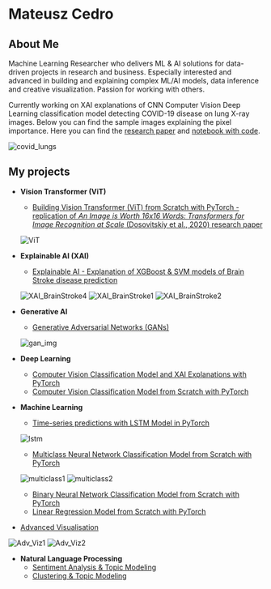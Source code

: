 # Mateusz Cedro
## About Me
Machine  Learning Researcher who delivers ML & AI solutions for data-driven projects in research and business. Especially interested and advanced in building and explaining complex ML/AI models, data inference and creative visualization. Passion for working with others.

Currently working on XAI explanations of CNN Computer Vision Deep Learning classification model detecting COVID-19 disease on lung X-ray images. Below you can find the sample images explaining the pixel importance. Here you can find the [research paper](https://github.com/mateuszcedro/mateuszcedro/blob/main/Explainable%20AI/Beyond%20the%20Black%20Box%20Do%20More%20Complex%20Models%20Provide%20Superior%20XAI.pdf) and [notebook with code](https://github.com/mateuszcedro/mateuszcedro/blob/main/Deep%20Learning%20in%20PyTorch/XAI-ResNet50-notebook.ipynb).

![covid_lungs](https://github.com/mateuszcedro/mateuszcedro/blob/main/Explainable%20AI/Grads.png)


## My projects
- **Vision Transformer (ViT)**
    - [Building Vision Transformer (ViT) from Scratch with PyTorch - replication of *An Image is Worth 16x16 Words: Transformers for Image Recognition at Scale* (Dosovitskiy et al., 2020) research paper](https://github.com/mateuszcedro/mateuszcedro/blob/main/Deep%20Learning%20in%20PyTorch/Vision%20Transformer%20(ViT)%20from%20scratch%20with%20PyTorch.ipynb)

    ![ViT](https://raw.githubusercontent.com/mateuszcedro/mateuszcedro/main/Deep%20Learning%20in%20PyTorch/img/vit.png)

- **Explainable AI (XAI)**
    - [Explainable AI - Explanation of XGBoost & SVM models of Brain Stroke disease prediction](https://github.com/mateuszcedro/mateuszcedro/blob/main/Explainable%20AI/XAI_Shap_BrainStroke_notebook.ipynb)

    ![XAI_BrainStroke4](https://github.com/mateuszcedro/mateuszcedro/blob/main/Explainable%20AI/xai_4.png)
    ![XAI_BrainStroke1](https://github.com/mateuszcedro/mateuszcedro/blob/main/Explainable%20AI/xai_1.png)
    ![XAI_BrainStroke2](https://github.com/mateuszcedro/mateuszcedro/blob/main/Explainable%20AI/xai_2.png)

- **Generative AI**
    - [Generative Adversarial Networks (GANs)](https://github.com/mateuszcedro/mateuszcedro/blob/main/Generative%20AI/GAN.ipynb)
    
    ![gan_img](https://github.com/mateuszcedro/mateuszcedro/blob/main/Generative%20AI/gan_imgs/GAN_img.png)

- **Deep Learning**
    - [Computer Vision Classification Model and XAI Explanations with PyTorch](https://github.com/mateuszcedro/mateuszcedro/blob/main/Deep%20Learning%20in%20PyTorch/XAI-ResNet50-notebook.ipynb)
    - [Computer Vision Classification Model from Scratch with PyTorch](https://github.com/mateuszcedro/mateuszcedro/blob/main/Deep%20Learning%20in%20PyTorch/Computer%20Vision%20Classification%20Model%20from%20Scratch%20with%20PyTorch.ipynb)

- **Machine Learning**
    - [Time-series predictions with LSTM Model in PyTorch](https://github.com/mateuszcedro/mateuszcedro/blob/main/Machine%20Learning%20in%20PyTorch/LSTM%20Time-Series%20Model%20in%20PyTorch.ipynb)

    ![lstm](https://github.com/mateuszcedro/mateuszcedro/blob/main/Machine%20Learning%20in%20PyTorch/imgs/time-series%20LSTM.png)

    - [Multiclass Neural Network Classification Model from Scratch with PyTorch](https://github.com/mateuszcedro/mateuszcedro/blob/main/Machine%20Learning%20in%20PyTorch/Neural%20Network%20Multiclass%20Classification%20Model%20from%20Scratch%20with%20PyTorch.ipynb)

    ![multiclass1](https://github.com/mateuszcedro/mateuszcedro/blob/main/Machine%20Learning%20in%20PyTorch/imgs/Multiclass_1.png)
    ![multiclass2](https://github.com/mateuszcedro/mateuszcedro/blob/main/Machine%20Learning%20in%20PyTorch/imgs/Multiclass_2.png)
  
    - [Binary Neural Network Classification Model from Scratch with PyTorch](https://github.com/mateuszcedro/mateuszcedro/blob/main/Machine%20Learning%20in%20PyTorch/Neural%20Network%20Binary%20Classification%20Model%20from%20Scratch%20with%20PyTorch.ipynb)
    - [Linear Regression Model from Scratch with PyTorch](https://github.com/mateuszcedro/mateuszcedro/blob/main/Machine%20Learning%20in%20PyTorch/Linear%20Regression%20Model%20from%20Scratch%20with%20PyTorch.ipynb)

 - [Advanced Visualisation](https://github.com/mateuszcedro/mateuszcedro/blob/main/Visualisation/Advanced%20Visualisation.md)

![Adv_Viz1](https://github.com/mateuszcedro/mateuszcedro/blob/main/Visualisation/Plots/s10.png)
![Adv_Viz2](https://github.com/mateuszcedro/mateuszcedro/blob/main/Visualisation/Plots/s3.png)

- **Natural Language Processing**
    - [Sentiment Analysis & Topic Modeling](https://htmlpreview.github.io/?https://github.com/mateuszcedro/mateuszcedro/blob/main/NLP/Sentiment%20Analysis%20%26%20Topic%20Modeling.html)
    - [Clustering & Topic Modeling](https://htmlpreview.github.io/?https://github.com/mateuszcedro/mateuszcedro/blob/main/NLP/Clustering%20%26%20Topic%20Modeling.html)


<!---
mateuszcedro/mateuszcedro is a ✨ special ✨ repository because its `README.md` (this file) appears on your GitHub profile.
You can click the Preview link to take a look at your changes.
--->
